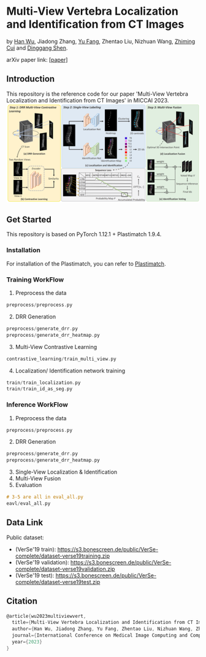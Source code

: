 # Multi-View Vertebra Localization and Identification from CT Images
 by [Han Wu](http://hanwu.website/), Jiadong Zhang, [Yu Fang](https://yuffish.github.io/), Zhentao Liu, Nizhuan Wang, [Zhiming Cui](https://erdanc.github.io/) and [Dinggang Shen](http://idea.bme.shanghaitech.edu.cn/home/people/faculty).
 
arXiv paper link: [[paper]](https://arxiv.org/abs/2307.12845)
## Introduction
This repository is the reference code for our paper 'Multi-View Vertebra Localization and Identification from CT Images' in MICCAI 2023.
 ![Overall Pipeline](./asset/pipeline.png)



## Get Started
This repository is based on PyTorch 1.12.1 + Plastimatch 1.9.4.

### Installation
For installation of the Plastimatch, you can refer to [Plastimatch](https://plastimatch.org/).

### Training WorkFlow
1. Preprocess the data
```c
preprocess/preprocess.py
```
2. DRR Generation
```c
preprocess/generate_drr.py
preprocess/generate_drr_heatmap.py
```
3. Multi-View Contrastive Learning
```c
contrastive_learning/train_multi_view.py
```
4. Localization/ Identification network training
```c
train/train_localization.py
train/train_id_as_seg.py
```

### Inference WorkFlow
1. Preprocess the data
```c
preprocess/preprocess.py
```
2. DRR Generation
```c
preprocess/generate_drr.py
preprocess/generate_drr_heatmap.py
```
3. Single-View Localization & Identification
4. Multi-View Fusion
5. Evaluation
```c
# 3-5 are all in eval_all.py
eavl/eval_all.py
```
## Data Link
Public dataset:
- (VerSe'19 train): https://s3.bonescreen.de/public/VerSe-complete/dataset-verse19training.zip
- (VerSe'19 validation): https://s3.bonescreen.de/public/VerSe-complete/dataset-verse19validation.zip
- (VerSe'19 test): https://s3.bonescreen.de/public/VerSe-complete/dataset-verse19test.zip


## Citation
```c
@article{wu2023multiviewvert,
  title={Multi-View Vertebra Localization and Identification from CT Images},
  author={Han Wu, Jiadong Zhang, Yu Fang, Zhentao Liu, Nizhuan Wang, Zhiming Cui and Dinggang Shen},
  journal={International Conference on Medical Image Computing and Computer Assisted Intervention},
  year={2023}
}  
```
